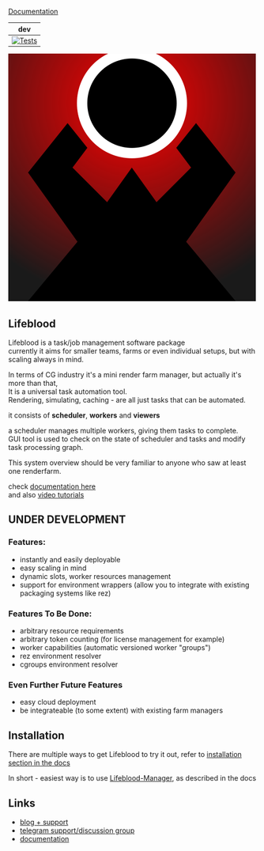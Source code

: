 [Documentation](https://pedohorse.github.io/lifeblood)

| dev                                                                                                                                                                         |
|-----------------------------------------------------------------------------------------------------------------------------------------------------------------------------|
| [![Tests](https://github.com/pedohorse/lifeblood/actions/workflows/tests.yml/badge.svg?branch=dev)](https://github.com/pedohorse/lifeblood/actions/workflows/python-app.yml)|

![](icon/lifeblood.svg)

## Lifeblood
Lifeblood is a task/job management software package  
currently it aims for smaller teams, farms or even individual setups, but with scaling  always in mind.

In terms of CG industry it's a mini render farm manager, but actually it's more than that,  
It is a universal task automation tool.  
Rendering, simulating, caching - are all just tasks that can be automated.

it consists of **scheduler**, **workers** and **viewers**

a scheduler manages multiple workers, giving them tasks to complete.  
GUI tool is used to check on the state of scheduler and tasks and modify task
processing graph.

This system overview should be very familiar to anyone who saw at least one renderfarm.

check [documentation here](https://pedohorse.github.io/lifeblood)  
and also [video tutorials](https://pedohorse.github.io/lifeblood/tutorials.html)

## UNDER DEVELOPMENT

### Features:
- instantly and easily deployable
- easy scaling in mind
- dynamic slots, worker resources management
- support for environment wrappers (allow you to integrate with existing packaging systems like rez)

### Features To Be Done:
- arbitrary resource requirements
- arbitrary token counting (for license management for example)
- worker capabilities (automatic versioned worker "groups")
- rez environment resolver
- cgroups environment resolver
  
### Even Further Future Features
- easy cloud deployment
- be integrateable (to some extent) with existing farm managers

## Installation

There are multiple ways to get Lifeblood to try it out, refer to [installation section in the docs](https://pedohorse.github.io/lifeblood/installation.html#simplest-lifeblood-manager)

In short - easiest way is to use [Lifeblood-Manager](https://github.com/pedohorse/lifeblood-manager/releases), as described in the docs

## Links

- [blog + support](https://www.patreon.com/xapkohheh)
- [telegram support/discussion group](https://t.me/+v9klFGZcKVY2MjYy)
- [documentation](https://pedohorse.github.io/lifeblood)
